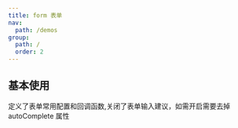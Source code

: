 ```yaml
---
title: form 表单
nav:
  path: /demos
group:
  path: /
  order: 2
---
```


## 基本使用

定义了表单常用配置和回调函数,关闭了表单输入建议，如需开启需要去掉 autoComplete 属性

<code src="../form/index.tsx" />

